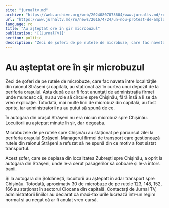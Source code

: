 ```yaml
---
site: "jurnaltv.md"
archive: "https://web.archive.org/web/20240807073604/www.jurnaltv.md/ro/news/2016/4/24/un-nou-protest-de-amploare-in-capitala-10209769/"
url: "https://www.jurnaltv.md/ro/news/2016/4/24/un-nou-protest-de-amploare-in-capitala-10209769/"
language: ro
title: "Au aşteptat ore în şir microbuzul"
publication: '[[JurnalTV]]'
section: politic
description: "Zeci de şoferi de pe rutele de microbuze, care fac naveta &icirc;ntre localităţile din raionul Străşeni şi capitală, au staționat azi &icirc;n curtea..."
---
```


# Au aşteptat ore în şir microbuzul

Zeci de şoferi de pe rutele de microbuze, care fac naveta între localităţile din raionul Străşeni şi capitală, au staționat azi în curtea unui depozit de la periferia oraşului. Asta după ce ar fi fost anunţaţi de administraţia firmei unde muncesc că, nu au voie să circule spre Chişinău, fără însă a li se da vreo explicaţie. Totodată, mai multe linii de microbuz din capitală, au fost oprite, iar administratorii nu au putut să spună de ce.

În autogara din orașul Străşeni nu era niciun microbuz spre Chișinău. Locuitorii au așteptat minute în șir, dar degeaba.

Microbuzele de pe rutele spre Chișinău au staționat pe parcursul zilei la periferia orașului Strășeni. Managerul firmei de transport care gestionează rutele din raionul Strășeni a refuzat să ne spună din ce motiv a fost sistat transportul.

Acest şofer, care se deplasa din localitatea Zubreşti spre Chişinău, a oprit la autogara din Străşeni, unde le-a cerut pasagerilor să coboare și le-a întors banii.

Şi la autogara din Șoldănești, locuitorii au aștepatt în adar transport spre Chișinău. Totodată, aproximativ 30 de microbuze de pe rutele 123, 148, 152, 166 au staționat în sectorul Ciocana din capitală. Contactați de Jurnal TV, administratorii liniilor au declarat că maxi-taxiurile lucrează într-un regim normal și au negat că ar fi anulat vreo cursă.